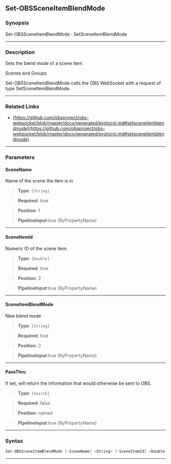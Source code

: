 Set-OBSSceneItemBlendMode
-------------------------
### Synopsis
Set-OBSSceneItemBlendMode : SetSceneItemBlendMode

---
### Description

Sets the blend mode of a scene item.

Scenes and Groups


Set-OBSSceneItemBlendMode calls the OBS WebSocket with a request of type SetSceneItemBlendMode.

---
### Related Links
* [https://github.com/obsproject/obs-websocket/blob/master/docs/generated/protocol.md#setsceneitemblendmode](https://github.com/obsproject/obs-websocket/blob/master/docs/generated/protocol.md#setsceneitemblendmode)



---
### Parameters
#### **SceneName**

Name of the scene the item is in



> **Type**: ```[String]```

> **Required**: true

> **Position**: 1

> **PipelineInput**:true (ByPropertyName)



---
#### **SceneItemId**

Numeric ID of the scene item



> **Type**: ```[Double]```

> **Required**: true

> **Position**: 2

> **PipelineInput**:true (ByPropertyName)



---
#### **SceneItemBlendMode**

New blend mode



> **Type**: ```[String]```

> **Required**: true

> **Position**: 3

> **PipelineInput**:true (ByPropertyName)



---
#### **PassThru**

If set, will return the information that would otherwise be sent to OBS.



> **Type**: ```[Switch]```

> **Required**: false

> **Position**: named

> **PipelineInput**:true (ByPropertyName)



---
### Syntax
```PowerShell
Set-OBSSceneItemBlendMode [-SceneName] <String> [-SceneItemId] <Double> [-SceneItemBlendMode] <String> [-PassThru] [<CommonParameters>]
```
---
